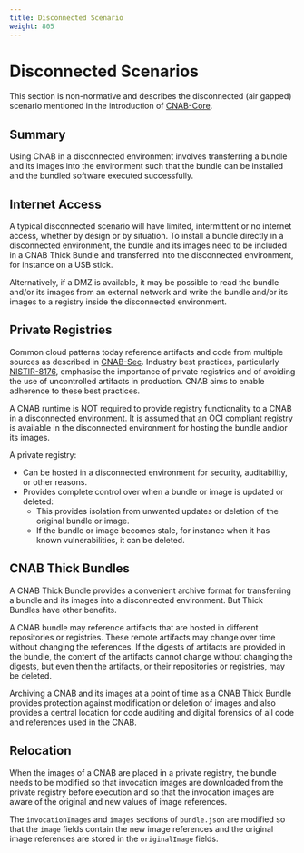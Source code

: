 ```yaml
---
title: Disconnected Scenario
weight: 805
---
```


# Disconnected Scenarios

This section is non-normative and describes the disconnected (air gapped) scenario mentioned in the introduction of [CNAB-Core](100-CNAB.md).

## Summary

Using CNAB in a disconnected environment involves transferring a bundle and its images into the 
environment such that the bundle can be installed and the bundled software executed successfully. 

## Internet Access

A typical disconnected scenario will have limited, intermittent or no internet access, whether by design or by situation.
To install a bundle directly in a disconnected environment, the bundle and its images need to be included in a CNAB Thick Bundle
and transferred into the disconnected environment, for instance on a USB stick.

Alternatively, if a DMZ is available, it may be possible to read the bundle and/or its images from an external network
and write the bundle and/or its images to a registry inside the disconnected environment. 

## Private Registries

Common cloud patterns today reference artifacts and code from multiple sources as described in
[CNAB-Sec](300-CNAB-security.md).
Industry best practices, particularly [NISTIR-8176](https://csrc.nist.gov/News/2017/NIST-Releases-NISTIR-8176), emphasise the importance of
private registries and of avoiding the use of uncontrolled artifacts in production. CNAB aims to enable adherence to these best practices.

A CNAB runtime is NOT required to provide registry functionality to a CNAB in a disconnected environment.
It is assumed that an OCI compliant registry is available in the disconnected environment for hosting the bundle
and/or its images.

A private registry:
* Can be hosted in a disconnected environment for security, auditability, or other reasons.
* Provides complete control over when a bundle or image is updated or deleted:
    * This provides isolation from unwanted updates or deletion of the original bundle or image.
    * If the bundle or image becomes stale, for instance when it has known vulnerabilities, it can be deleted.

## CNAB Thick Bundles

A CNAB Thick Bundle provides a convenient archive format for transferring a bundle and its images into a 
disconnected environment. But Thick Bundles have other benefits.

A CNAB bundle may reference artifacts that are hosted in different repositories or registries.
These remote artifacts may change over time without changing the references.
If the digests of artifacts are provided in the bundle, the content of the artifacts cannot change without
changing the digests, but even then the artifacts, or their repositories or registries, may be deleted.

Archiving a CNAB and its images at a point of time as a CNAB Thick Bundle
provides protection against modification or deletion of images and also provides a central location for code
auditing and digital forensics of all code and references used in the CNAB.

## Relocation

When the images of a CNAB are placed in a private registry, the bundle needs to be modified so that invocation
images are downloaded from the private registry before execution and so that the invocation
images are aware of the original and new values of image references.

The `invocationImages` and `images` sections of `bundle.json` are modified so that the `image` fields contain
the new image references and the original image references are stored in the `originalImage` fields. 
